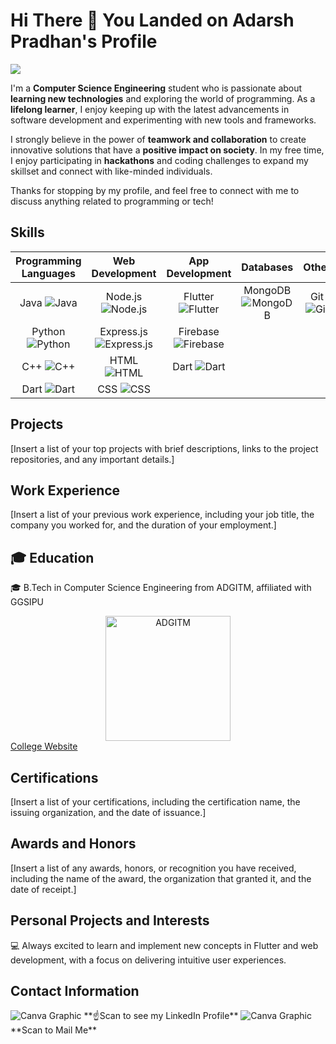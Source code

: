 # Hi There 👋 You Landed on **Adarsh Pradhan's** Profile

<img src="https://ziadoua.github.io/m3-Markdown-Badges/badges/Hacktoberfest2023/hacktoberfest20232.svg"/>

I'm a **Computer Science Engineering** student who is passionate about **learning new technologies** and exploring the world of programming. As a **lifelong learner**, I enjoy keeping up with the latest advancements in software development and experimenting with new tools and frameworks.

I strongly believe in the power of **teamwork and collaboration** to create innovative solutions that have a **positive impact on society**. In my free time, I enjoy participating in **hackathons** and coding challenges to expand my skillset and connect with like-minded individuals.

Thanks for stopping by my profile, and feel free to connect with me to discuss anything related to programming or tech!

## Skills

| Programming Languages | Web Development  | App Development | Databases  | Other |
| :---: | :---: | :---: | :---: | :---: |
| Java ![Java](https://img.icons8.com/color/48/000000/java-coffee-cup-logo--v1.png) | Node.js ![Node.js](https://img.icons8.com/color/48/000000/nodejs.png) | Flutter ![Flutter](https://img.icons8.com/color/48/000000/flutter.png) | MongoDB ![MongoDB](https://img.icons8.com/color/48/000000/mongodb.png) | Git ![Git](https://img.icons8.com/color/48/000000/git.png) | 
| Python ![Python](https://img.icons8.com/color/48/000000/python.png) | Express.js ![Express.js](https://img.icons8.com/color/48/000000/express.png) | Firebase ![Firebase](https://img.icons8.com/color/48/000000/firebase.png) | 
| C++ ![C++](https://img.icons8.com/color/48/000000/c-plus-plus-logo.png) | HTML ![HTML](https://img.icons8.com/color/48/000000/html-5.png) | Dart ![Dart](https://img.icons8.com/color/48/000000/dart.png) |  |  |
| Dart ![Dart](https://img.icons8.com/color/48/000000/dart.png) | CSS ![CSS](https://img.icons8.com/color/48/000000/css3.png) |  |  |  |



## Projects

[Insert a list of your top projects with brief descriptions, links to the project repositories, and any important details.]

## Work Experience

[Insert a list of your previous work experience, including your job title, the company you worked for, and the duration of your employment.]

## 🎓 Education

🎓  B.Tech in Computer Science Engineering from ADGITM, affiliated with GGSIPU

<div style="text-align: center;">
<img src="https://icacc2021.adgitmdelhi.ac.in/img/bg-img/1.jpg" alt="ADGITM" width="200"/>
</div>
<a href="https://adgitmdelhi.ac.in/">College Website</a>

## Certifications

[Insert a list of your certifications, including the certification name, the issuing organization, and the date of issuance.]

## Awards and Honors

[Insert a list of any awards, honors, or recognition you have received, including the name of the award, the organization that granted it, and the date of receipt.]

## Personal Projects and Interests
💻 Always excited to learn and implement new concepts in Flutter and web development, with a focus on delivering intuitive user experiences.

## Contact Information

<img src="https://qrcodechimp.s3.amazonaws.com/qr/PROD/645b6085e878ca052e4e7ba4/qr/645b6159a3b29d13755ee339_t.png?v=22" alt="Canva Graphic" />
 **☝️Scan to see my LinkedIn Profile**

<img src="https://qrcodechimp.s3.amazonaws.com/qr/PROD/645b6085e878ca052e4e7ba4/qr/645beacb8754d602874bc0e3_t.png?v=67" alt="Canva Graphic" />
**Scan to Mail Me**




